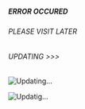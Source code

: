 ##### ERROR OCCURED
###### PLEASE VISIT LATER
###### UPDATING >>>

![Updating...](https://media3.giphy.com/media/v1.Y2lkPTc5MGI3NjExdnliczhoYjF5NXUzNGphY2F6YXRsaGNlYW0wOGR2MHVtMTdsdHBqMyZlcD12MV9pbnRlcm5hbF9naWZfYnlfaWQmY3Q9Zw/EOsgfWIxjdKrIQiKpd/giphy.gif)

![Updatig...](https://media4.giphy.com/media/v1.Y2lkPTc5MGI3NjExMTNtOTN6djdlcjJ4ZmR1ZjNwam9qeWczMnd5eDNmOGpqcnp5YWVrOCZlcD12MV9pbnRlcm5hbF9naWZfYnlfaWQmY3Q9Zw/gg2VBE0zVrMGUutcwy/giphy.gif)





